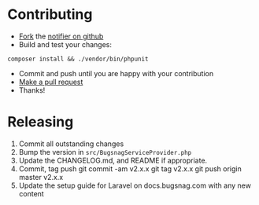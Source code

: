 Contributing
============

-   [Fork](https://help.github.com/articles/fork-a-repo) the [notifier on github](https://github.com/bugsnag/bugsnag-laravel)
-   Build and test your changes:
```
composer install && ./vendor/bin/phpunit
```

-   Commit and push until you are happy with your contribution
-   [Make a pull request](https://help.github.com/articles/using-pull-requests)
-   Thanks!


Releasing
=========

1. Commit all outstanding changes
2. Bump the version in `src/BugsnagServiceProvider.php`
3. Update the CHANGELOG.md, and README if appropriate.
4. Commit, tag push
    git commit -am v2.x.x
    git tag v2.x.x
    git push origin master v2.x.x
5. Update the setup guide for Laravel on docs.bugsnag.com with any new content
